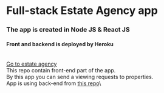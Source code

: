 # Full-stack Estate Agency app
### The app is created in Node JS & React JS
#### Front and backend is deployed by Heroku
\
[Go to estate agency](https://estateagencyproject.herokuapp.com/)
\
This repo contain front-end part of the app.\
By this app you can send a viewing requests to properties.\
App is using back-end from [this repo](https://estateagencyapi.herokuapp.com/houses)\

